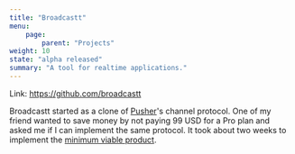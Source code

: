 ```yaml
---
title: "Broadcastt"
menu:
    page:
        parent: "Projects"
weight: 10
state: "alpha released"
summary: "A tool for realtime applications."
---
```

Link: https://github.com/broadcastt

Broadcastt started as a clone of [Pusher][pusher]'s channel protocol. One of my friend wanted to save money by not
paying 99 USD for a Pro plan and asked me if I can implement the same protocol. It took about two weeks to implement
the [minimum viable product][wiki-minimum-viable-product].

[pusher]: https://pusher.com/
[wiki-minimum-viable-product]: https://en.wikipedia.org/wiki/Minimum_viable_product
